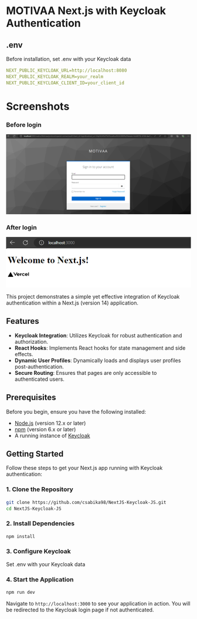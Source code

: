 # MOTIVAA Next.js with Keycloak Authentication

## .env

Before installation, set .env with your Keycloak data

```yaml
NEXT_PUBLIC_KEYCLOAK_URL=http://localhost:8080
NEXT_PUBLIC_KEYCLOAK_REALM=your_realm
NEXT_PUBLIC_KEYCLOAK_CLIENT_ID=your_client_id
```
# Screenshots

### Before login
![beforeLogin](screenshots/image.png)
### After login
![afterLogin](screenshots/image-1.png)



This project demonstrates a simple yet effective integration of Keycloak authentication within a Next.js (version 14) application. 

## Features

- **Keycloak Integration**: Utilizes Keycloak for robust authentication and authorization.
- **React Hooks**: Implements React hooks for state management and side effects.
- **Dynamic User Profiles**: Dynamically loads and displays user profiles post-authentication.
- **Secure Routing**: Ensures that pages are only accessible to authenticated users.

## Prerequisites

Before you begin, ensure you have the following installed:
- [Node.js](https://nodejs.org/) (version 12.x or later)
- [npm](https://www.npmjs.com/) (version 6.x or later)
- A running instance of [Keycloak](https://www.keycloak.org/)

## Getting Started

Follow these steps to get your Next.js app running with Keycloak authentication:

### 1. Clone the Repository

```bash
git clone https://github.com/csabika98/NextJS-Keycloak-JS.git
cd NextJS-Keycloak-JS
```

### 2. Install Dependencies
```bash
npm install
```

### 3. Configure Keycloak

Set .env with your Keycloak data


### 4. Start the Application

```bash
npm run dev
```

Navigate to `http://localhost:3000` to see your application in action. You will be redirected to the Keycloak login page if not authenticated.
